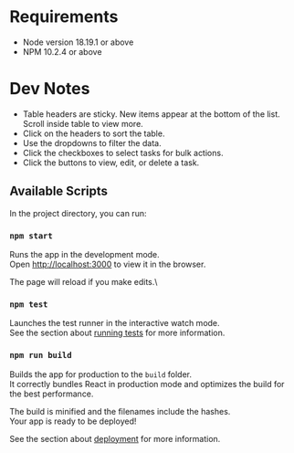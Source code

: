 # Requirements
* Node version 18.19.1 or above
* NPM 10.2.4 or above

# Dev Notes
* Table headers are sticky. New items appear at the bottom of the list. Scroll inside table to view more.
* Click on the headers to sort the table.
* Use the dropdowns to filter the data.
* Click the checkboxes to select tasks for bulk actions.
* Click the buttons to view, edit, or delete a task.

## Available Scripts

In the project directory, you can run:

### `npm start`

Runs the app in the development mode.\
Open [http://localhost:3000](http://localhost:3000) to view it in the browser.

The page will reload if you make edits.\

### `npm test`

Launches the test runner in the interactive watch mode.\
See the section about [running tests](https://facebook.github.io/create-react-app/docs/running-tests) for more information.

### `npm run build`

Builds the app for production to the `build` folder.\
It correctly bundles React in production mode and optimizes the build for the best performance.

The build is minified and the filenames include the hashes.\
Your app is ready to be deployed!

See the section about [deployment](https://facebook.github.io/create-react-app/docs/deployment) for more information.